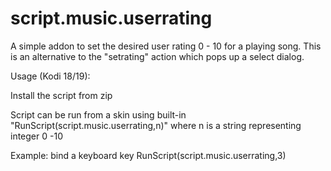 # script.music.userrating

A simple addon to set the desired user rating 0 - 10 for a playing song.  This is an alternative to the "setrating" action which pops up a select dialog.

Usage (Kodi 18/19):

Install the script from zip

Script can be run from a skin using built-in "RunScript(script.music.userrating,n)" where n is a string representing integer 0 -10

Example:  bind a keyboard key
 <keyboard>
     <visualisation>
	     <numpadthree>RunScript(script.music.userrating,3)</numpadthree>
	</visualisation>
</keyboard>
	 

